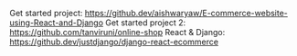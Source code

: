 

Get started project: https://github.dev/aishwaryaw/E-commerce-website-using-React-and-Django
Get started project 2: https://github.com/tanviruni/online-shop
React & Django: https://github.dev/justdjango/django-react-ecommerce